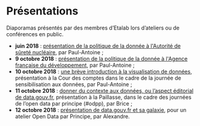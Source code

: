 # Présentations

Diaporamas présentés par des membres d’Etalab lors d’ateliers ou de conférences en public.

* **juin 2018** : [présentation de la politique de la donnée à l'Autorité de sûreté nucléaire](diaporamas/slides-asn.html), par Paul-Antoine ;
* **9 octobre 2018** : [présentation de la politique de la donnée à l'Agence française du développement](diaporamas/slides-afd.html), par Paul-Antoine ;
* **10 octobre 2018** : [une brève introduction à la visualisation de données](diaporamas/slides_courdescomptes.html), présentation à la Cour des comptes dans le cadre de la journée de sensibilisation aux données, par Paul-Antoine ;
* **11 octobre 2018** : [donner du contexte aux données, ou l’aspect éditorial de data.gouv.fr](diaporamas/2018-10-11-atelier-edito-datagouvfr.pdf), présentation à la Paillasse, dans le cadre des journées de l’open data par principe (#odpp), par Brice ;
* **12 octobre 2018** : [présentation de data.gouv.fr et sa galaxie](https://speakerdeck.com/abulte/data-dot-gouv-dot-fr-atelier-odpp-2018-10-12), pour un atelier Open Data par Principe, par Alexandre.
